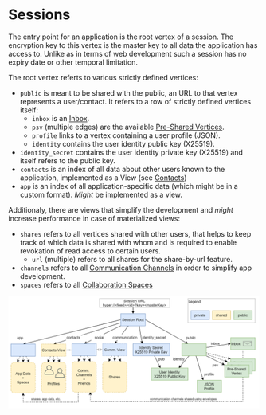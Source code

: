 # Sessions

The entry point for an application is the root vertex of a session. The encryption key to this vertex is the master key to all data the application has access to.
Unlike as in terms of web development such a session has no expiry date or other temporal limitation.

The root vertex referts to various strictly defined vertices:

- `public` is meant to be shared with the public, an URL to that vertex represents a user/contact. It refers to a row of strictly defined vertices itself:
  - `inbox` is an [Inbox](https://github.com/fsteff/certacrypt/blob/master/docs/inbox.md).
  - `psv` (multiple edges) are the available [Pre-Shared Vertices](https://github.com/fsteff/certacrypt/blob/master/docs/preshared-vertices.md).
  - `profile` links to a vertex containing a user profile (JSON).
  - `identity` contains the user identity public key (X25519).
- `identity_secret` contains the user identity private key (X25519) and itself refers to the public key.
- `contacts` is an index of all data about other users known to the application, implemented as a View (see [Contacts](https://github.com/fsteff/certacrypt/blob/master/docs/session.md))
- `app` is an index of all application-specific data (which might be in a custom format). *Might* be implemented as a view.

Additionaly, there are views that simplify the development and *might* increase performance in case of materialized views:

- `shares` refers to all vertices shared with other users, that helps to keep track of which data is shared with whom and is required to enable revokation of read access to certain users.
  - `url` (multiple) refers to all shares for the share-by-url feature.
- `channels` refers to all [Communication Channels](https://github.com/fsteff/certacrypt/blob/master/docs/private-commchannel.md) in order to simplify app development.
- `spaces` refers to all [Collaboration Spaces](https://github.com/fsteff/certacrypt/blob/master/docs/multiwriter.md)

 ![sessions sketch](https://raw.githubusercontent.com/fsteff/certacrypt/master/docs/session.png)
